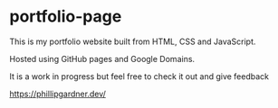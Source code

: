 # portfolio-page

This is my portfolio website built from HTML, CSS and JavaScript.

Hosted using GitHub pages and Google Domains.

It is a work in progress but feel free to check it out and give feedback

https://phillipgardner.dev/
